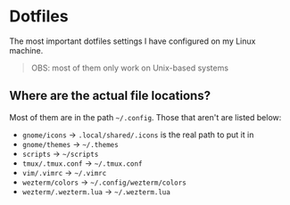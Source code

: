 # Dotfiles
The most important dotfiles settings I have configured on my Linux machine.

> OBS: most of them only work on Unix-based systems

## Where are the actual file locations?
Most of them are in the path `~/.config`. Those that aren't are listed below:

- `gnome/icons` -> `.local/shared/.icons` is the real path to put it in
- `gnome/themes` -> `~/.themes`
- `scripts` -> `~/scripts`
- `tmux/.tmux.conf` -> `~/.tmux.conf`
- `vim/.vimrc` -> `~/.vimrc`
- `wezterm/colors` -> `~/.config/wezterm/colors`
- `wezterm/.wezterm.lua` -> `~/.wezterm.lua`

